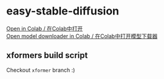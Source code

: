 # easy-stable-diffusion

[Open in Colab / 在Colab中打开](https://colab.research.google.com/drive/1nBaePtwcW_ds7OQdFebcxB91n_aORQY5)  
[Open model downloader in Colab / 在Colab中打开模型下载器](https://colab.research.google.com/drive/1cDsP8Ofgd7xtA_kMSdx-fJyI1WPRjFR4)

## xformers build script

Checkout `xformer` branch :)
